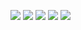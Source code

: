 
<p>
    <img src="https://img.shields.io/badge/-Visual%20Studio%20Code-1f71f7?style=flat-square&logo=Visual%20Studio%20Code&logoColor=white"/>
    <img src="https://img.shields.io/badge/-HTML5-a2c4c9?style=flat-square&logo=HTML5&logoColor=white"/>
    <img src="https://img.shields.io/badge/-CSS3-f44336?style=flat-square&logo=CSS3&logoColor=white"/>
    <img src="https://img.shields.io/badge/-JAVASCRIPT-f44336?style=flat-square&logo=JAVASCRIPT&logoColor=white"/>
    <img src="https://img.shields.io/badge/-OPENCLASSROOMS-f44336?style=flat-square&logo=JAVASCRIPT&logoColor=white"/>
    
</p>



